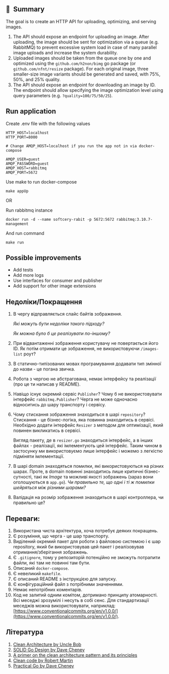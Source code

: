 ## 👋  Summary

The goal is to create an HTTP API for uploading, optimizing, and serving images.

1. The API should expose an endpoint for uploading an image. After uploading, the image should be sent for optimization via a queue (e.g. RabbitMQ) to prevent excessive system load in case of many parallel image uploads and increase the system durability.
2. Uploaded images should be taken from the queue one by one and optimized using the `github.com/h2non/bimg` go package (or `github.com/nfnt/resize` package). For each original image, three smaller-size image variants should be generated and saved, with 75%, 50%, and 25% quality.
3. The API should expose an endpoint for downloading an image by ID. The endpoint should allow specifying the image optimization level using query parameters (e.g. `?quality=100/75/50/25`).

## Run application

Create .env file with the following values
```dotenv
HTTP_HOST=localhost
HTTP_PORT=8000

# Change AMQP_HOST=localhost if you run the app not in via docker-compose

AMQP_USER=guest
AMQP_PASSWORD=guest
AMQP_HOST=rabbitmq
AMQP_PORT=5672
```

Use make to run docker-compose
```shell
make appUp
```

OR

Run rabbitmq instance
```shell
docker run -d --name softcery-rabit -p 5672:5672 rabbitmq:3.10.7-management
```

And run command
```shell
make run
```

## Possible improvements

* Add tests
* Add more logs
* Use interfaces for consumer and publisher 
* Add support for other image extensions

## **Недоліки/Покращення**

1. В чергу відправляється слайс байтів зображення.

   *Які можуть бути недоліки такого підходу?*

   *Як можна було б це реалізувати по-іншому?*

2. При відвантаженні зображення користувачу не повертається його ID. Як потім отримати це зображення, не використовуючи `/images-list` роут?
3. В статично-типізованих мовах програмування додавати тип змінної до назви - це погана звичка.
4. Робота з чергою не абстрагована, немає інтерфейсу та реалізації (про це ти написав у README).
5. Навіщо існує окремий сервіс `Publisher`? Чому б не використовувати інтерфейс `rabbitmq.Publisher`? Черга не може одночасно відноситись до шару транспорту і сервісу.
6. Чому стискання зображення знаходиться в шарі `repository`? Стискання - це бізнес-логіка, яка повинна знаходитись в сервісі. Необхідно додати інтерфейс `Resizer` з методом для оптимізації, який повинен викликатись в сервісі.

   Вигляд пакету, де в `resizer.go` знаходиться інтерфейс, а в інших файлах - реалізації, які імлементують цей інтерфейс. Таким чином в застосунку ми використовуємо лише інтерфейс і можемо з легкістю підміняти імлементації.

7. В шарі domain знаходяться помилки, які використовуються на різних шарах. Проте, в domain повинні знаходитись лише критичні бізнес-сутності, такі як *Image* та можливі якості зображень (зараз вони оголошуються в `app.go`).
   *Чи правильно те, що одні і ті ж помилки шейряться між різними шарами?*
8. Валідація на розмір зображення знаходиться в шарі контроллера, чи правильно це?

## **Переваги:**

1. Використана чиста архітектура, хоча потребує деяких покращень.
2. Є розуміння, що черга - це шар транспорту.
3. Виділений окремий пакет для роботи з файловою системою і є шар repository, який би використовував цей пакет і реалізовував отримання/зберігання зображень.
4. Є `.gitignore`, тому у репозиторій потенційно не зможуть потрапити файли, які там не повинні там бути.
5. Описаний `docker-compose`.
6. Є невеликий `makefile`.
7. Є описаний README з інструкцією для запуску.
8. Є конфігураційний файл з потрібними значеннями.
9. Немає непотрібних коментарів.
10. Код не залитий одним комітом, дотримано принципу атомарності. Всі меседжі зрозумілі і несуть в собі сенс. Для стандартизації меседжів можна використовувати, наприклад: [https://www.conventionalcommits.org/en/v1.0.0/](https://www.conventionalcommits.org/en/v1.0.0/).

## **Література**

1. [Clean Architecture by Uncle Bob](https://blog.cleancoder.com/uncle-bob/2012/08/13/the-clean-architecture.html)
2. [SOLID Go Design by Dave Cheney](https://dave.cheney.net/2016/08/20/solid-go-design)
3. [A primer on the clean architecture pattern and its principles](https://www.techtarget.com/searchapparchitecture/tip/A-primer-on-the-clean-architecture-pattern-and-its-principles)
4. [Clean code by Robert Martin](https://www.amazon.com/Clean-Code-Handbook-Software-Craftsmanship/dp/0132350882)
5. [Practical Go by Dave Cheney](https://dave.cheney.net/practical-go/presentations/qcon-china.html)